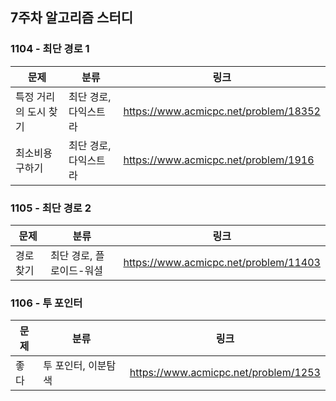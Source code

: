 ## 7주차 알고리즘 스터디  


### 1104 - 최단 경로 1

| 문제           | 분류           | 링크                                    |
|--------------|--------------|---------------------------------------|
| 특정 거리의 도시 찾기 | 최단 경로, 다익스트라 | https://www.acmicpc.net/problem/18352 |
| 최소비용 구하기     | 최단 경로, 다익스트라 | https://www.acmicpc.net/problem/1916  |

### 1105 - 최단 경로 2

| 문제    | 분류             | 링크                                    |
|-------|----------------|---------------------------------------|
| 경로 찾기 | 최단 경로, 플로이드-워셜 | https://www.acmicpc.net/problem/11403 |

### 1106 - 투 포인터

| 문제 | 분류          | 링크                                   |
|----|-------------|--------------------------------------|
| 좋다 | 투 포인터, 이분탐색 | https://www.acmicpc.net/problem/1253 |
